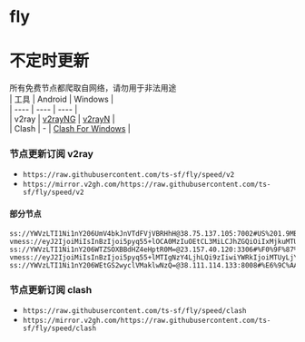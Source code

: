 # fly
# 不定时更新
所有免费节点都爬取自网络，请勿用于非法用途  
|  工具  | Android  | Windows  |  
|  ----  | ----   | ----  |  
| v2ray  | [v2rayNG](https://github.com/2dust/v2rayNG/releases) | [v2rayN](https://github.com/2dust/v2rayN/releases) |  
| Clash  | - | [Clash For Windows](https://github.com/2dust/clashN/releases) | 
  
### 节点更新订阅  v2ray
- `https://raw.githubusercontent.com/ts-sf/fly/speed/v2`  
- `https://mirror.v2gh.com/https://raw.githubusercontent.com/ts-sf/fly/speed/v2`  

#### 部分节点  
``` 
ss://YWVzLTI1Ni1nY206UmV4bkJnVTdFVjVBRHhH@38.75.137.105:7002#US%201.9MB%2Fs
vmess://eyJ2IjoiMiIsInBzIjoi5pyq55+lOCA0MzIuOEtCL3MiLCJhZGQiOiIxMjkuMTUxLjE2NC4xNTIiLCJwb3J0IjoiNTU2MDAiLCJpZCI6ImUzMGY4NTg4LTI1NTUtNDhiOC1jMzU0LWM4ZTYzZjU3MjMyZCIsImFpZCI6IjAiLCJzY3kiOiJhdXRvIiwibmV0Ijoid3MiLCJ0eXBlIjoiYXV0byIsImhvc3QiOiIxMjkuMTUxLjE2NC4xNTIiLCJwYXRoIjoiLyIsInRscyI6IiIsInNuaSI6IiIsInRlc3RfbmFtZSI6IjgifQ==
ss://YWVzLTI1Ni1nY206WTZSOXBBdHZ4eHptR0M=@23.157.40.120:3306#%F0%9F%87%BA%F0%9F%87%B8US%E5%8C%97%E7%BE%8E%201.8MB%2Fs
vmess://eyJ2IjoiMiIsInBzIjoi5pyq55+lMTIgNzY4LjhLQi9zIiwiYWRkIjoiMTUyLjY5LjE5Ny43NCIsInBvcnQiOiIxMjM0NSIsImlkIjoiYjhhNmJmNTgtNDg1YS00MDQ2LWIzODYtYjM2NjFiZjY1ZWZmIiwiYWlkIjoiMCIsInNjeSI6ImF1dG8iLCJuZXQiOiJ3cyIsInR5cGUiOiJhdXRvIiwiaG9zdCI6IiIsInBhdGgiOiIvYmIiLCJ0bHMiOiIiLCJzbmkiOiIiLCJ0ZXN0X25hbWUiOiIxMiJ9
ss://YWVzLTI1Ni1nY206WEtGS2wyclVMaklwNzQ=@38.111.114.133:8008#%E6%9C%AA%E7%9F%A514%201.6MB%2Fs
```
### 节点更新订阅  clash
- `https://raw.githubusercontent.com/ts-sf/fly/speed/clash`  
- `https://mirror.v2gh.com/https://raw.githubusercontent.com/ts-sf/fly/speed/clash`  


